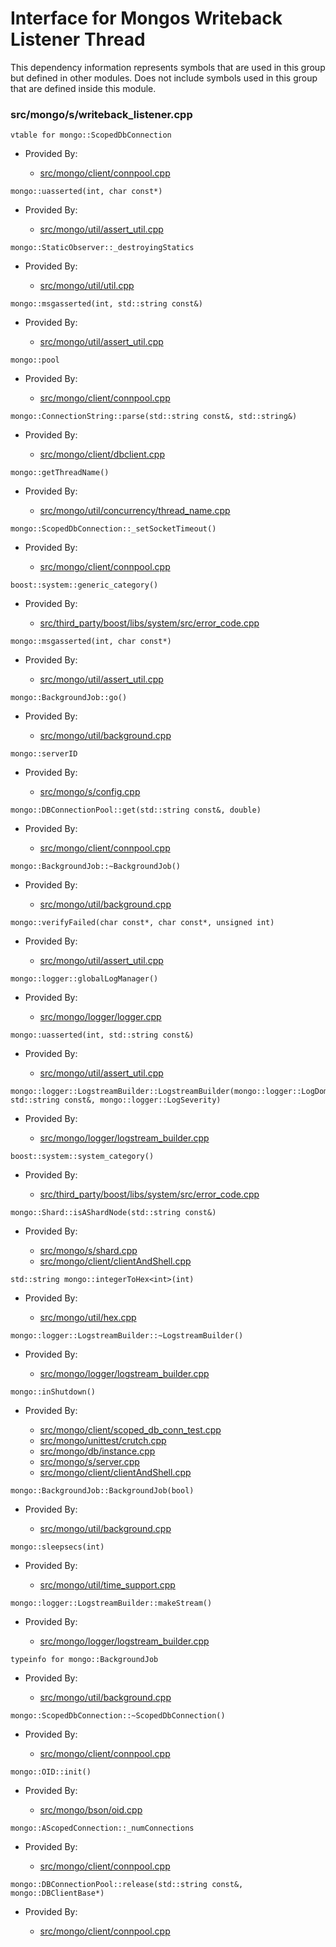
# Interface for Mongos Writeback Listener Thread
This dependency information represents symbols that are used in this group but defined in other modules.  Does not include symbols used in this group that are defined inside this module.

### src/mongo/s/writeback\_listener.cpp

<div></div>

    vtable for mongo::ScopedDbConnection

- Provided By:

    - [src/mongo/client/connpool.cpp](../../../../network/cpp\_client\_driver)

<div></div>

    mongo::uasserted(int, char const*)

- Provided By:

    - [src/mongo/util/assert\_util.cpp](../../../../utilities/utilities)

<div></div>

    mongo::StaticObserver::_destroyingStatics

- Provided By:

    - [src/mongo/util/util.cpp](../../../../utilities/utilities)

<div></div>

    mongo::msgasserted(int, std::string const&)

- Provided By:

    - [src/mongo/util/assert\_util.cpp](../../../../utilities/utilities)

<div></div>

    mongo::pool

- Provided By:

    - [src/mongo/client/connpool.cpp](../../../../network/cpp\_client\_driver)

<div></div>

    mongo::ConnectionString::parse(std::string const&, std::string&)

- Provided By:

    - [src/mongo/client/dbclient.cpp](../../../../network/cpp\_client\_driver)

<div></div>

    mongo::getThreadName()

- Provided By:

    - [src/mongo/util/concurrency/thread\_name.cpp](../../../../utilities/utilities)

<div></div>

    mongo::ScopedDbConnection::_setSocketTimeout()

- Provided By:

    - [src/mongo/client/connpool.cpp](../../../../network/cpp\_client\_driver)

<div></div>

    boost::system::generic_category()

- Provided By:

    - [src/third\_party/boost/libs/system/src/error\_code.cpp](../../../../third\_party/boost\_system)

<div></div>

    mongo::msgasserted(int, char const*)

- Provided By:

    - [src/mongo/util/assert\_util.cpp](../../../../utilities/utilities)

<div></div>

    mongo::BackgroundJob::go()

- Provided By:

    - [src/mongo/util/background.cpp](../../../../utilities/utilities)

<div></div>

    mongo::serverID

- Provided By:

    - [src/mongo/s/config.cpp](../../../../sharding/cluster\_metadata\_management)

<div></div>

    mongo::DBConnectionPool::get(std::string const&, double)

- Provided By:

    - [src/mongo/client/connpool.cpp](../../../../network/cpp\_client\_driver)

<div></div>

    mongo::BackgroundJob::~BackgroundJob()

- Provided By:

    - [src/mongo/util/background.cpp](../../../../utilities/utilities)

<div></div>

    mongo::verifyFailed(char const*, char const*, unsigned int)

- Provided By:

    - [src/mongo/util/assert\_util.cpp](../../../../utilities/utilities)

<div></div>

    mongo::logger::globalLogManager()

- Provided By:

    - [src/mongo/logger/logger.cpp](../../../../process\_management/logging\_system)

<div></div>

    mongo::uasserted(int, std::string const&)

- Provided By:

    - [src/mongo/util/assert\_util.cpp](../../../../utilities/utilities)

<div></div>

    mongo::logger::LogstreamBuilder::LogstreamBuilder(mongo::logger::LogDomain<mongo::logger::MessageEventEphemeral>*, std::string const&, mongo::logger::LogSeverity)

- Provided By:

    - [src/mongo/logger/logstream\_builder.cpp](../../../../process\_management/logging\_system)

<div></div>

    boost::system::system_category()

- Provided By:

    - [src/third\_party/boost/libs/system/src/error\_code.cpp](../../../../third\_party/boost\_system)

<div></div>

    mongo::Shard::isAShardNode(std::string const&)

- Provided By:

    - [src/mongo/s/shard.cpp](../../../../sharding/shard\_abstraction)
    - [src/mongo/client/clientAndShell.cpp](../../../../network/cpp\_client\_driver)

<div></div>

    std::string mongo::integerToHex<int>(int)

- Provided By:

    - [src/mongo/util/hex.cpp](../../../../utilities/utilities)

<div></div>

    mongo::logger::LogstreamBuilder::~LogstreamBuilder()

- Provided By:

    - [src/mongo/logger/logstream\_builder.cpp](../../../../process\_management/logging\_system)

<div></div>

    mongo::inShutdown()

- Provided By:

    - [src/mongo/client/scoped\_db\_conn\_test.cpp](../../../../network/cpp\_client\_driver)
    - [src/mongo/unittest/crutch.cpp](../../../../tests/unit\_tests)
    - [src/mongo/db/instance.cpp](../../../../storage/storage\_layer\_structure)
    - [src/mongo/s/server.cpp](../../../../process\_management/mongos\_and\_mongod\_mains)
    - [src/mongo/client/clientAndShell.cpp](../../../../network/cpp\_client\_driver)

<div></div>

    mongo::BackgroundJob::BackgroundJob(bool)

- Provided By:

    - [src/mongo/util/background.cpp](../../../../utilities/utilities)

<div></div>

    mongo::sleepsecs(int)

- Provided By:

    - [src/mongo/util/time\_support.cpp](../../../../utilities/utilities)

<div></div>

    mongo::logger::LogstreamBuilder::makeStream()

- Provided By:

    - [src/mongo/logger/logstream\_builder.cpp](../../../../process\_management/logging\_system)

<div></div>

    typeinfo for mongo::BackgroundJob

- Provided By:

    - [src/mongo/util/background.cpp](../../../../utilities/utilities)

<div></div>

    mongo::ScopedDbConnection::~ScopedDbConnection()

- Provided By:

    - [src/mongo/client/connpool.cpp](../../../../network/cpp\_client\_driver)

<div></div>

    mongo::OID::init()

- Provided By:

    - [src/mongo/bson/oid.cpp](../../../../bson/bson)

<div></div>

    mongo::AScopedConnection::_numConnections

- Provided By:

    - [src/mongo/client/connpool.cpp](../../../../network/cpp\_client\_driver)

<div></div>

    mongo::DBConnectionPool::release(std::string const&, mongo::DBClientBase*)

- Provided By:

    - [src/mongo/client/connpool.cpp](../../../../network/cpp\_client\_driver)
